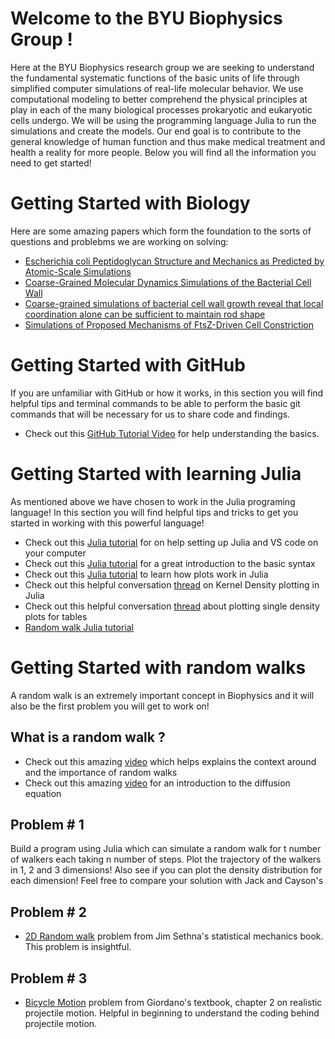 # Welcome to the BYU Biophysics Group !
Here at the BYU Biophysics research group we are seeking to understand the fundamental systematic functions of the basic units of life through simplified computer simulations of real-life molecular behavior. We use computational modeling to better comprehend the physical principles at play in each of the many biological processes prokaryotic and eukaryotic cells undergo. We will be using the programming language Julia to run the simulations and create the models. Our end goal is to contribute to the general knowledge of human function and thus make medical treatment and health a reality for more people. Below you will find all the information you need to get started! 

# Getting Started with Biology
Here are some amazing papers which form the foundation to the sorts of questions and problebms we are working on solving:  
* [Escherichia coli Peptidoglycan Structure and Mechanics as Predicted by Atomic-Scale Simulations](https://journals.plos.org/ploscompbiol/article?id=10.1371/journal.pcbi.1003475)
* [Coarse-Grained Molecular Dynamics Simulations of the Bacterial Cell Wall](https://www.researchgate.net/publication/304020343_Coarse-Grained_Molecular_Dynamics_Simulations_of_the_Bacterial_Cell_Wall)
* [Coarse-grained simulations of bacterial cell wall growth reveal that local coordination alone can be sufficient to maintain rod shape](https://www.pnas.org/content/112/28/E3689.long)
* [Simulations of Proposed Mechanisms of FtsZ-Driven Cell Constriction](https://journals.asm.org/doi/10.1128/JB.00576-20)



# Getting Started with GitHub
If you are unfamiliar with GitHub or how it works, in this section you will find helpful tips and terminal commands to be able to perform the basic git commands that will be necessary for us to share code and findings. 
* Check out this [GitHub Tutorial Video](https://www.youtube.com/watch?v=DVRQoVRzMIY&list=WL&index=20&t=513s) for help understanding the basics.

# Getting Started with learning Julia
As mentioned above we have chosen to work in the Julia programing language! In this section you will find helpful tips and tricks to get you started in working with this powerful language! 
* Check out this [Julia tutorial](https://syl1.gitbook.io/julia-language-a-concise-tutorial/) for on help setting up Julia and VS code on your computer
* Check out this [Julia tutorial](https://www.youtube.com/watch?v=sE67bP2PnOo) for a great introduction to the basic syntax 
* Check out this [Julia tutorial](https://docs.juliaplots.org/latest/tutorial/) to learn how plots work in Julia
* Check out this helpful conversation [thread](https://stackoverflow.com/questions/58087096/a-plot-describing-the-density-of-data-points-in-2d-space-in-julia) on Kernel Density plotting in Julia
* Check out this helpful conversation [thread](https://discourse.julialang.org/t/plotting-single-density-plot-for-table/51962) about plotting single density plots for tables
* [Random walk Julia tutorial](https://sje30.github.io/catam-julia/casestudies/randomwalks/randomwalksnotebook.html)

# Getting Started with random walks 
A random walk is an extremely important concept in Biophysics and it will also be the first problem you will get to work on! 
## What is a random walk ?
* Check out this amazing [video](https://www.youtube.com/watch?v=stgYW6M5o4k) which helps explains the context around and the importance of random walks 
* Check out this amazing [video](https://www.youtube.com/watch?v=a3V0BJLIo_c) for an introduction to the diffusion equation
## Problem # 1
Build a program using Julia which can simulate a random walk for t number of walkers each taking n number of steps. Plot the trajectory of the walkers in 1, 2 and 3 dimensions!
Also see if you can plot the density distribution for each dimension! Feel free to compare your solution with Jack and Cayson's

## Problem # 2

* [2D Random walk](resources/SethnaStatMech_2Dwalk.pdf) problem from Jim Sethna's statistical mechanics book. This problem is insightful.


## Problem # 3

* [Bicycle Motion](resources/Chapter_2_Giordano.pdf) problem from Giordano's textbook, chapter 2 on realistic projectile motion. Helpful in beginning to understand the coding behind projectile motion. 
